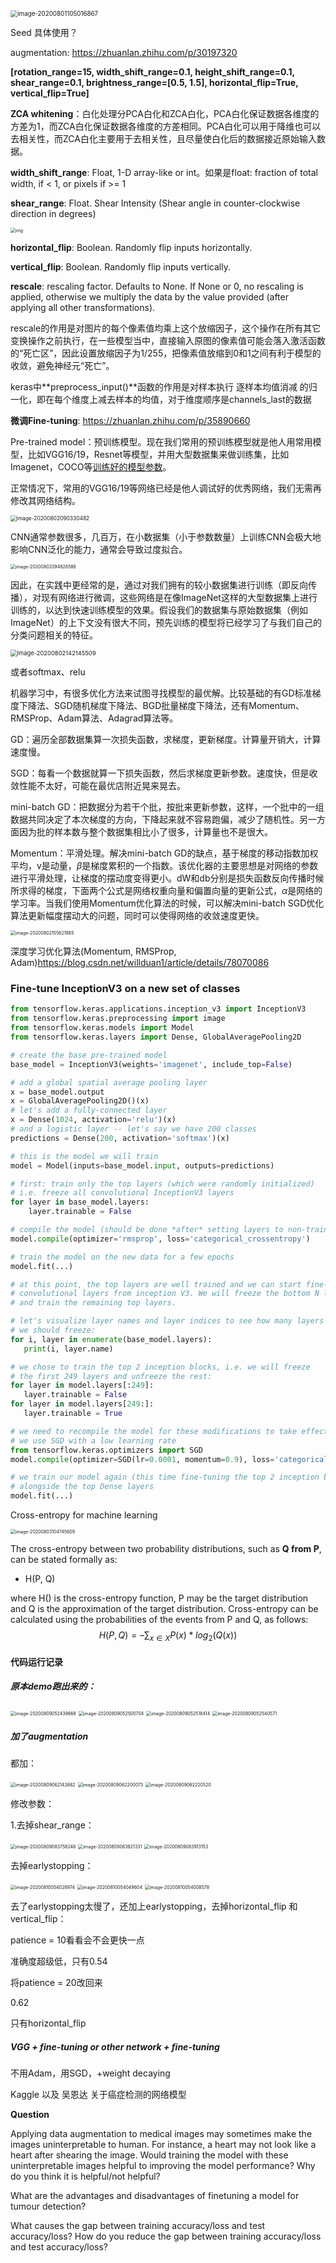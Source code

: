 <img src="/Users/duan/Library/Application Support/typora-user-images/image-20200801105016867.png" alt="image-20200801105016867" style="zoom:70%;" />

Seed 具体使用？

augmentation: https://zhuanlan.zhihu.com/p/30197320

**[rotation_range=15, width_shift_range=0.1, height_shift_range=0.1, shear_range=0.1, brightness_range=[0.5, 1.5], horizontal_flip=True, vertical_flip=True]**

**ZCA whitening**：白化处理分PCA白化和ZCA白化，PCA白化保证数据各维度的方差为1，而ZCA白化保证数据各维度的方差相同。PCA白化可以用于降维也可以去相关性，而ZCA白化主要用于去相关性，且尽量使白化后的数据接近原始输入数据。

**width_shift_range**: Float, 1-D array-like or int。如果是float: fraction of total width, if < 1, or pixels if >= 1

**shear_range**: Float. Shear Intensity (Shear angle in counter-clockwise direction in degrees)

<img src="https://pic3.zhimg.com/80/v2-0808ef3e12ab126663b8c6dabfa44a81_1440w.jpg" alt="img" style="zoom:50%;" />

**horizontal_flip**: Boolean. Randomly flip inputs horizontally.

**vertical_flip**: Boolean. Randomly flip inputs vertically.

**rescale**: rescaling factor. Defaults to None. If None or 0, no rescaling is applied, otherwise we multiply the data by the value provided (after applying all other transformations).

rescale的作用是对图片的每个像素值均乘上这个放缩因子，这个操作在所有其它变换操作之前执行，在一些模型当中，直接输入原图的像素值可能会落入激活函数的“死亡区”，因此设置放缩因子为1/255，把像素值放缩到0和1之间有利于模型的收敛，避免神经元“死亡”。

keras中**preprocess_input()**函数的作用是对样本执行 逐样本均值消减 的归一化，即在每个维度上减去样本的均值，对于维度顺序是channels_last的数据



**微调Fine-tuning**: https://zhuanlan.zhihu.com/p/35890660

Pre-trained model：预训练模型。现在我们常用的预训练模型就是他人用常用模型，比如VGG16/19，Resnet等模型，并用大型数据集来做训练集，比如Imagenet，COCO等<u>训练好的模型参数</u>。

正常情况下，常用的VGG16/19等网络已经是他人调试好的优秀网络，我们无需再修改其网络结构。

<img src="/Users/duan/Library/Application Support/typora-user-images/image-20200802090330482.png" alt="image-20200802090330482" style="zoom:60%;" />

CNN通常参数很多，几百万，在小数据集（小于参数数量）上训练CNN会极大地影响CNN泛化的能力，通常会导致过度拟合。

<img src="/Users/duan/Library/Application Support/typora-user-images/image-20200802094828586.png" alt="image-20200802094828586" style="zoom:50%;" />

因此，在实践中更经常的是，通过对我们拥有的较小数据集进行训练（即反向传播），对现有网络进行微调，这些网络是在像ImageNet这样的大型数据集上进行训练的，以达到快速训练模型的效果。假设我们的数据集与原始数据集（例如ImageNet）的上下文没有很大不同，预先训练的模型将已经学习了与我们自己的分类问题相关的特征。



<img src="/Users/duan/Library/Application Support/typora-user-images/image-20200802142145509.png" alt="image-20200802142145509" style="zoom:67%;" />

或者softmax、relu



机器学习中，有很多优化方法来试图寻找模型的最优解。比较基础的有GD标准梯度下降法、SGD随机梯度下降法、BGD批量梯度下降法，还有Momentum、RMSProp、Adam算法、Adagrad算法等。

GD：遍历全部数据集算一次损失函数，求梯度，更新梯度。计算量开销大，计算速度慢。

SGD：每看一个数据就算一下损失函数，然后求梯度更新参数。速度快，但是收敛性能不太好，可能在最优店附近晃来晃去。

mini-batch GD：把数据分为若干个批，按批来更新参数，这样，一个批中的一组数据共同决定了本次梯度的方向，下降起来就不容易跑偏，减少了随机性。另一方面因为批的样本数与整个数据集相比小了很多，计算量也不是很大。

Momentum：平滑处理。解决mini-batch GD的缺点，基于梯度的移动指数加权平均，v是动量，$\beta$是梯度累积的一个指数。该优化器的主要思想是对网络的参数进行平滑处理，让梯度的摆动度变得更小。dW和db分别是损失函数反向传播时候所求得的梯度，下面两个公式是网络权重向量和偏置向量的更新公式，$\alpha$是网络的学习率。当我们使用Momentum优化算法的时候，可以解决mini-batch SGD优化算法更新幅度摆动大的问题，同时可以使得网络的收敛速度更快。

<img src="/Users/duan/Library/Application Support/typora-user-images/image-20200802155621885.png" alt="image-20200802155621885" style="zoom:50%;" />

深度学习优化算法(Momentum, RMSProp, Adam)https://blog.csdn.net/willduan1/article/details/78070086

### Fine-tune InceptionV3 on a new set of classes

```python
from tensorflow.keras.applications.inception_v3 import InceptionV3
from tensorflow.keras.preprocessing import image
from tensorflow.keras.models import Model
from tensorflow.keras.layers import Dense, GlobalAveragePooling2D

# create the base pre-trained model
base_model = InceptionV3(weights='imagenet', include_top=False)

# add a global spatial average pooling layer
x = base_model.output
x = GlobalAveragePooling2D()(x)
# let's add a fully-connected layer
x = Dense(1024, activation='relu')(x)
# and a logistic layer -- let's say we have 200 classes
predictions = Dense(200, activation='softmax')(x)

# this is the model we will train
model = Model(inputs=base_model.input, outputs=predictions)

# first: train only the top layers (which were randomly initialized)
# i.e. freeze all convolutional InceptionV3 layers
for layer in base_model.layers:
    layer.trainable = False

# compile the model (should be done *after* setting layers to non-trainable)
model.compile(optimizer='rmsprop', loss='categorical_crossentropy')

# train the model on the new data for a few epochs
model.fit(...)

# at this point, the top layers are well trained and we can start fine-tuning
# convolutional layers from inception V3. We will freeze the bottom N layers
# and train the remaining top layers.

# let's visualize layer names and layer indices to see how many layers
# we should freeze:
for i, layer in enumerate(base_model.layers):
   print(i, layer.name)

# we chose to train the top 2 inception blocks, i.e. we will freeze
# the first 249 layers and unfreeze the rest:
for layer in model.layers[:249]:
   layer.trainable = False
for layer in model.layers[249:]:
   layer.trainable = True

# we need to recompile the model for these modifications to take effect
# we use SGD with a low learning rate
from tensorflow.keras.optimizers import SGD
model.compile(optimizer=SGD(lr=0.0001, momentum=0.9), loss='categorical_crossentropy')

# we train our model again (this time fine-tuning the top 2 inception blocks
# alongside the top Dense layers
model.fit(...)
```



Cross-entropy for machine learning

<img src="/Users/duan/Library/Application Support/typora-user-images/image-20200803104745609.png" alt="image-20200803104745609" style="zoom:50%;" />

The cross-entropy between two probability distributions, such as **Q from P**, can be stated formally as:

- H(P, Q)

where H() is the cross-entropy function, P may be the target distribution and Q is the approximation of the target distribution. Cross-entropy can be calculated using the probabilities of the events from P and Q, as follows:
$$
H(P, Q) = – \sum_{x \in X} P(x) * log_2(Q(x))
$$

#### 代码运行记录

##### 原本demo跑出来的：

<img src="/Users/duan/Library/Application Support/typora-user-images/image-20200809052439668.png" alt="image-20200809052439668" style="zoom:50%;" />

<img src="/Users/duan/Library/Application Support/typora-user-images/image-20200809052500704.png" alt="image-20200809052500704" style="zoom:50%;" />

<img src="/Users/duan/Library/Application Support/typora-user-images/image-20200809052518414.png" alt="image-20200809052518414" style="zoom:50%;" />

<img src="/Users/duan/Library/Application Support/typora-user-images/image-20200809052540571.png" alt="image-20200809052540571" style="zoom:50%;" />

##### 加了augmentation

都加：

<img src="/Users/duan/Library/Application Support/typora-user-images/image-20200809062142682.png" alt="image-20200809062142682" style="zoom:50%;" />

<img src="/Users/duan/Library/Application Support/typora-user-images/image-20200809062200073.png" alt="image-20200809062200073" style="zoom:50%;" />

<img src="/Users/duan/Library/Application Support/typora-user-images/image-20200809062220520.png" alt="image-20200809062220520" style="zoom:50%;" />

修改参数：

1.去掉shear_range：

<img src="/Users/duan/Library/Application Support/typora-user-images/image-20200809083758248.png" alt="image-20200809083758248" style="zoom:50%;" />

<img src="/Users/duan/Library/Application Support/typora-user-images/image-20200809083821331.png" alt="image-20200809083821331" style="zoom:50%;" />

<img src="/Users/duan/Library/Application Support/typora-user-images/image-20200809083913153.png" alt="image-20200809083913153" style="zoom:50%;" />

去掉earlystopping：

<img src="/Users/duan/Library/Application Support/typora-user-images/image-20200810054028974.png" alt="image-20200810054028974" style="zoom:50%;" />

<img src="/Users/duan/Library/Application Support/typora-user-images/image-20200810054049604.png" alt="image-20200810054049604" style="zoom:50%;" />

<img src="/Users/duan/Library/Application Support/typora-user-images/image-20200810054008578.png" alt="image-20200810054008578" style="zoom:50%;" />

去了earlystopping太慢了，还加上earlystopping，去掉horizontal_flip 和 vertical_flip：

patience = 10看看会不会更快一点

准确度超级低，只有0.54

将patience = 20改回来

0.62

只有horizontal_flip



##### VGG + fine-tuning or other network + fine-tuning

不用Adam，用SGD，+weight decaying

Kaggle 以及 吴恩达 关于癌症检测的网络模型



**Question**

Applying data augmentation to medical images may sometimes make the images uninterpretable to human. For instance, a heart may not look like a heart after shearing the image. Would training the model with these uninterpretable images helpful to improving the model performance? Why do you think it is helpful/not helpful?

What are the advantages and disadvantages of finetuning a model for tumour detection?

What causes the gap between training accuracy/loss and test accuracy/loss? How do you reduce the gap between training accuracy/loss and test accuracy/loss?

